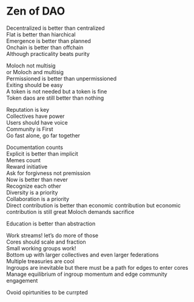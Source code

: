 # Zen of DAO

Decentralized is better than centralized\
Flat is better than hiarchical\
Emergence is better than planned\
Onchain is better than offchain\
Although practicality beats purity

Moloch not multisig\
or Moloch and multisig\
Permissioned is better than unpermissioned\
Exiting should be easy\
A token is not needed but a token is fine\
Token daos are still better than nothing

Reputation is key\
Collectives have power\
Users should have voice\
Community is First\
Go fast alone, go far together

Documentation counts\
Explicit is better than implicit\
Memes count\
Reward initiative\
Ask for forgivness not premission\
Now is better than never\
Recognize each other\
Diversity is a priority\
Collaboration is a priority\
Direct contribution is better than economic contribution but economic contribution is still great
Moloch demands sacrifice

Education is better than abstraction

Work streams! let’s do more of those\
Cores should scale and fraction\
Small working groups work!\
Bottom up with larger collectives and even larger federations\
Multiple treasuries are cool\
Ingroups are inevitable but there must be a path for edges to enter cores\
Manage equilibrium of ingroup momentum and edge community engagement

Ovoid opirtunities to be currpted
